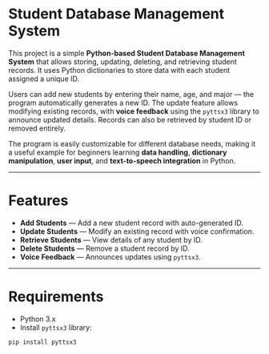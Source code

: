 # Student Database Management System

This project is a simple **Python-based Student Database Management System** that allows storing, updating, deleting, and retrieving student records. It uses Python dictionaries to store data with each student assigned a unique ID.  

Users can add new students by entering their name, age, and major — the program automatically generates a new ID. The update feature allows modifying existing records, with **voice feedback** using the `pyttsx3` library to announce updated details. Records can also be retrieved by student ID or removed entirely.  

The program is easily customizable for different database needs, making it a useful example for beginners learning **data handling**, **dictionary manipulation**, **user input**, and **text-to-speech integration** in Python.

---

# Features
- **Add Students** — Add a new student record with auto-generated ID.
- **Update Students** — Modify an existing record with voice confirmation.
- **Retrieve Students** — View details of any student by ID.
- **Delete Students** — Remove a student record by ID.
- **Voice Feedback** — Announces updates using `pyttsx3`.

---

# Requirements
- Python 3.x
- Install `pyttsx3` library:
```bash
pip install pyttsx3
